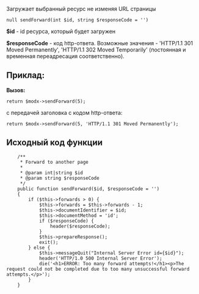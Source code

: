 Загружает выбранный ресурс не изменяя URL страницы

```
null sendForward(int $id, string $responseCode = '')
```

**$id** - id ресурса, который будет загружен

**$responseCode** - код http-ответа. Возможные значения - 'HTTP/1.1 301 Moved Permanently', 'HTTP/1.1 302 Moved Temporarily' (постоянная и временная переадресация соответственно).


## Приклад:

**Вызов:**

```
return $modx->sendForward(5);
```

с передачей заголовка с кодом http-ответа:
```
return $modx->sendForward(5, 'HTTP/1.1 301 Moved Permanently');
```

## Исходный код функции
```
    /**
     * Forward to another page
     *
     * @param int|string $id
     * @param string $responseCode
     */
    public function sendForward($id, $responseCode = '')
    {
        if ($this->forwards > 0) {
            $this->forwards = $this->forwards - 1;
            $this->documentIdentifier = $id;
            $this->documentMethod = 'id';
            if ($responseCode) {
                header($responseCode);
            }
            $this->prepareResponse();
            exit();
        } else {
            $this->messageQuit("Internal Server Error id={$id}");
            header('HTTP/1.0 500 Internal Server Error');
            die('<h1>ERROR: Too many forward attempts!</h1><p>The request could not be completed due to too many unsuccessful forward attempts.</p>');
        }
    }
```
